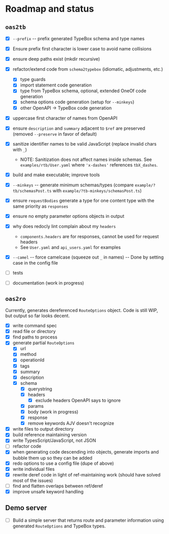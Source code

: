 # Roadmap and status

## `oas2tb`

- [x] `--prefix` -- prefix generated TypeBox schema and type names
- [x] Ensure prefix first character is lower case to avoid name collisions
- [x] ensure deep paths exist (mkdir recursive)
- [x] refactor/extend code from `schema2typebox` (idiomatic, adjustments, etc.)
  - [x] type guards
  - [x] import statement code generation
  - [x] type from TypeBox schema, optional, extended OneOf code generation
  - [x] schema options code generation (setup for `--minkeys`)
  - [x] other OpenAPI -> TypeBox code generation
- [x] uppercase first character of names from OpenAPI
- [x] ensure `description` and `summary` adjacent to `$ref` are preserved (removed `--preserve` in favor of default)
- [x] sanitize identifier names to be valid JavaScript (replace invalid chars with `_`)
  - NOTE: Sanitization does not affect names inside schemas. See `examples/rtb/User.yaml` where `'x-dashes'` references `tbX_dashes`.
- [x] build and make executable; improve tools
- [x] `--minkeys` -- generate minimum schemas/types (compare `example/?tb/schemasPost.ts` with `example/?tb-minkeys/schemasPost.ts`)
- [x] ensure `requestBodies` generate a type for one content type with the same priority as `responses`
- [x] ensure no empty parameter options objects in output
- [x] why does redocly lint complain about my `headers`
  - `components.headers` are for responses, cannot be used for request headers
  - See `User.yaml` and `api_users.yaml` for examples
- [x] `--camel` -- force camelcase (squeeze out `_` in names) -- Done by setting case in the config file
- [ ] tests

- [ ] documentation (work in progress)

## `oas2ro`

Currently, generates dereferenced `RouteOptions` object. Code is still WIP, but output so far looks decent.

- [x] write command spec
- [x] read file or directory
- [x] find paths to process
- [x] generate partial `RouteOptions`
  - [x] url
  - [x] method
  - [x] operationId
  - [x] tags
  - [x] summary
  - [x] description
  - [x] schema
    - [x] querystring
    - [x] headers
      - [x] exclude headers OpenAPI says to ignore
    - [x] params
    - [x] body (work in progress)
    - [x] response
    - [x] remove keywords AJV doesn't recognize
- [x] write files to output directory
- [x] build reference maintaining version
- [x] write TypesScript/JavaScript, not JSON
- [ ] refactor code
- [x] when generating code descending into objects, generate imports and bubble them up so they can be added
- [x] redo options to use a config file (dupe of above)
- [x] write individual files
- [x] rewrite deref code in light of ref-maintaining work (should have solved most of the issues)
- [ ] find and flatten overlaps between ref/deref
- [x] improve unsafe keyword handling

## Demo server

- [ ] Build a simple server that returns route and parameter information using generated `RouteOptions` and TypeBox types.